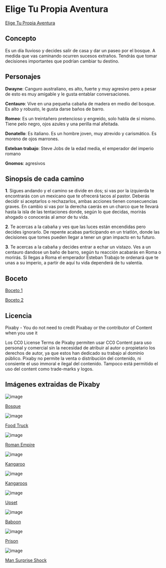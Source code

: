 # Elige Tu Propia Aventura
[Elige Tu Propia Aventura](https://docs.google.com/presentation/d/1wdIhyvd2Xp0Sd2vNgohqrWSnJLkXFd53HavdkCJeLjE/edit?usp=sharing)

## Concepto
Es un día lluvioso y decides salir de casa y dar un paseo por el bosque. A medida que vas caminando ocurren sucesos extraños. Tendrás que tomar decisiones importantes que podrían cambiar tu destino. 

## Personajes
**Dwayne**: Canguro australiano, es alto, fuerte y muy agresivo pero a pesar de esto es muy amigable y le gusta entablar conversaciones.

**Centauro**: Vive en una pequeña cabaña de madera en medio del bosque. Es alto y robusto, le gusta darse baños de barro.

**Romeo**: Es un treintañero pretencioso y engreido, solo habla de sí mismo. Tiene pelo negro, ojos azules y una perilla mal afeitada.

**Donatello**: Es italiano. Es un hombre joven, muy atrevido y carismático. Es moreno de ojos marrones.

**Esteban trabajo**: Steve Jobs de la edad media, el emperador del imperio romano

**Gnomos**: agresivos

## Sinopsis de cada camino
**1**. Sigues andando y el camino se divide en dos; si vas por la izquierda te encontrarás con un mexicano que te ofrecerá tacos al pastor. Deberás decidir si aceptarlos o rechazarlos, ambas acciones tienen consecuencias graves. En cambio si vas por la derecha caerás en un charco que te llevará hasta la isla de las tentaciones donde, según lo que decidas, morirás ahogado o conocerás al amor de tu vida.

**2**. Te acercas a la cabaña y ves que las luces están encendidas pero decides ignorarlo. De repente acabas participando en un triatlón, donde las decisiones que tomes pueden llegar a tener un gran impacto en tu futuro.

**3**. Te acercas a la cabaña y decides entrar a echar un vistazo. Ves a un centauro dandose un baño de barro, según tu reacción acabarás en Roma o morirás. Si llegas a Roma el emperador Esteban Trabajo te ordenará que te unas a su imperio, a partir de aquí tu vida dependerá de tu valentía.

## Boceto
[Boceto 1](https://github.com/paula1234444/Videojuegos.rep/assets/162313819/f034dd1f-5960-45b4-9c6f-36ceb949fdf9)

[Boceto 2](https://github.com/paula1234444/Videojuegos.rep/assets/162313819/805494e7-41d6-4532-bbb0-86453bc95f1f)

## Licencia
Pixaby - You do not need to credit Pixabay or the contributor of Content when you use it

Los CC0 License Terms de Pixaby permiten usar CC0 Content para uso personal y comercial sin la necesidad de atribuir al autor o propietario los derechos de autor, ya que estos han dedicado su trabajo al dominio público.
Pixaby no permite la venta o distribución del contenido, ni consiente el uso immoral e ilegal del contenido. Tampoco está permitido el uso del content como trade-marks y logos.

## Imágenes extraidas de Pixaby
![image](https://github.com/paula1234444/Videojuegos.rep/assets/162313819/709fa8ff-73f7-4a8c-a4ea-47af9d6a667e)

[Bosque](https://pixabay.com/photos/avenue-trees-path-sunbeams-sunrays-815297/)


![image](https://github.com/paula1234444/Videojuegos.rep/assets/162313819/a1aa3594-9527-4d48-8208-6a70930fd776)

[Food Truck](https://pixabay.com/photos/food-truck-colorful-truck-retro-3611844/)


![image](https://github.com/paula1234444/Videojuegos.rep/assets/162313819/3f5ff2bc-9901-4f4d-9a3a-299ccb06f57d)

[Roman Empire](https://pixabay.com/photos/romans-romans-legionaries-342413/)


![image](https://github.com/paula1234444/Videojuegos.rep/assets/162313819/93d7f86a-b32b-4445-836d-89cbc3756a5c)

[Kangaroo](https://pixabay.com/photos/kangaroo-eastern-grey-kangaroo-6664356/)


![image](https://github.com/paula1234444/Videojuegos.rep/assets/162313819/e4468f41-dbf1-4168-bf1f-76f9e006f1dd)

[Kangaroos](https://pixabay.com/photos/australia-brisbane-animal-wildlife-2680840/)


![image](https://github.com/paula1234444/Videojuegos.rep/assets/162313819/ccecf8a1-6dba-4504-bd8b-755d44f9dc6c)

[Upset](https://pixabay.com/photos/upset-overwhelmed-stress-tired-2681502/)


![image](https://github.com/paula1234444/Videojuegos.rep/assets/162313819/9ab722e8-0313-4894-bedc-0e7cfa166b71)

[Baboon](https://pixabay.com/photos/animal-baboon-mammal-zoo-species-7037807/)


![image](https://github.com/paula1234444/Videojuegos.rep/assets/162313819/7d997cc7-eb7d-4be4-a0d2-16c6c4c191ab)

[Prison](https://pixabay.com/photos/prison-prison-cell-jail-crime-553836/)


![image](https://github.com/paula1234444/Videojuegos.rep/assets/162313819/98926304-2296-4362-8b8a-921d9f40f0d6)

[Man Surprise Shock](https://pixabay.com/photos/man-surprise-shock-surprised-211505/)

